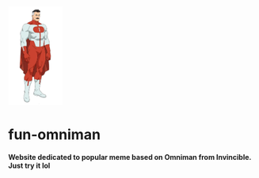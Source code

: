 <img src="https://raw.githubusercontent.com/viktorchernikov/fun-omniman/refs/heads/main/public/img/omniman.webp" style="height: 200px"/>
<h1>fun-omniman</h1>
<h4>Website dedicated to popular meme based on Omniman from Invincible. Just try it lol</h4>

